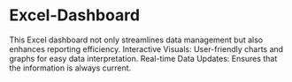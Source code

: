 # Excel-Dashboard
This Excel dashboard not only streamlines data management but also enhances reporting efficiency. Interactive Visuals: User-friendly charts and graphs for easy data interpretation. Real-time Data Updates: Ensures that the information is always current.
